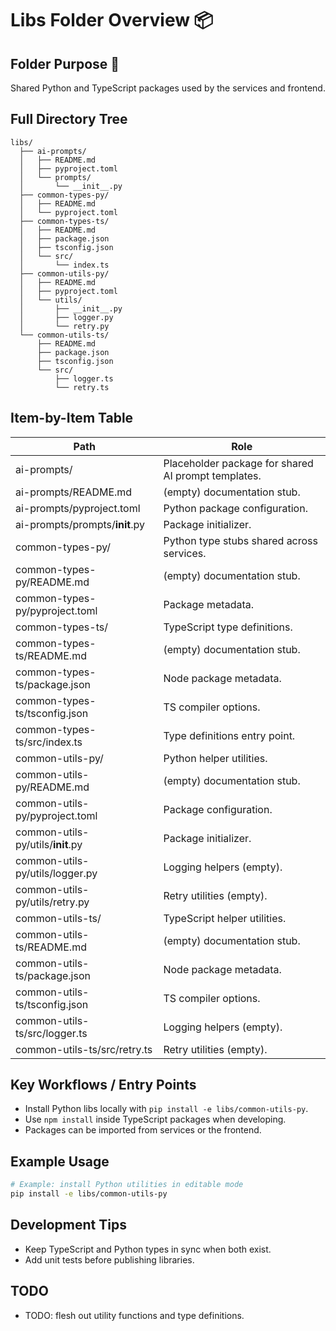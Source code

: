 # Libs Folder Overview 📦

## Folder Purpose 🎯
Shared Python and TypeScript packages used by the services and frontend.

## Full Directory Tree
```text
libs/
  ├── ai-prompts/
  │   ├── README.md
  │   ├── pyproject.toml
  │   └── prompts/
  │       └── __init__.py
  ├── common-types-py/
  │   ├── README.md
  │   └── pyproject.toml
  ├── common-types-ts/
  │   ├── README.md
  │   ├── package.json
  │   ├── tsconfig.json
  │   └── src/
  │       └── index.ts
  ├── common-utils-py/
  │   ├── README.md
  │   ├── pyproject.toml
  │   └── utils/
  │       ├── __init__.py
  │       ├── logger.py
  │       └── retry.py
  └── common-utils-ts/
      ├── README.md
      ├── package.json
      ├── tsconfig.json
      └── src/
          ├── logger.ts
          └── retry.ts
```

## Item-by-Item Table
| Path | Role |
| --- | --- |
| ai-prompts/ | Placeholder package for shared AI prompt templates. |
| ai-prompts/README.md | (empty) documentation stub. |
| ai-prompts/pyproject.toml | Python package configuration. |
| ai-prompts/prompts/__init__.py | Package initializer. |
| common-types-py/ | Python type stubs shared across services. |
| common-types-py/README.md | (empty) documentation stub. |
| common-types-py/pyproject.toml | Package metadata. |
| common-types-ts/ | TypeScript type definitions. |
| common-types-ts/README.md | (empty) documentation stub. |
| common-types-ts/package.json | Node package metadata. |
| common-types-ts/tsconfig.json | TS compiler options. |
| common-types-ts/src/index.ts | Type definitions entry point. |
| common-utils-py/ | Python helper utilities. |
| common-utils-py/README.md | (empty) documentation stub. |
| common-utils-py/pyproject.toml | Package configuration. |
| common-utils-py/utils/__init__.py | Package initializer. |
| common-utils-py/utils/logger.py | Logging helpers (empty). |
| common-utils-py/utils/retry.py | Retry utilities (empty). |
| common-utils-ts/ | TypeScript helper utilities. |
| common-utils-ts/README.md | (empty) documentation stub. |
| common-utils-ts/package.json | Node package metadata. |
| common-utils-ts/tsconfig.json | TS compiler options. |
| common-utils-ts/src/logger.ts | Logging helpers (empty). |
| common-utils-ts/src/retry.ts | Retry utilities (empty). |

## Key Workflows / Entry Points
- Install Python libs locally with `pip install -e libs/common-utils-py`.
- Use `npm install` inside TypeScript packages when developing.
- Packages can be imported from services or the frontend.

## Example Usage
```bash
# Example: install Python utilities in editable mode
pip install -e libs/common-utils-py
```

## Development Tips
- Keep TypeScript and Python types in sync when both exist.
- Add unit tests before publishing libraries.

## TODO
- TODO: flesh out utility functions and type definitions.
